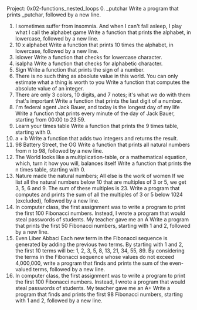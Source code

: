 Project: 0x02-functions_nested_loops
0. _putchar
Write a program that prints _putchar, followed by a new line.
1. I sometimes suffer from insomnia. And when I can't fall asleep, I play what I call the alphabet game 
Write a function that prints the alphabet, in lowercase, followed by a new line.
2. 10 x alphabet 
Write a function that prints 10 times the alphabet, in lowercase, followed by a new line.
3. islower 
Write a function that checks for lowercase character.
4. isalpha
Write a function that checks for alphabetic character.
5. Sign 
Write a function that prints the sign of a number.
6. There is no such thing as absolute value in this world. You can only estimate what a thing is worth to you 
Write a function that computes the absolute value of an integer.
7. There are only 3 colors, 10 digits, and 7 notes; it's what we do with them that's important 
Write a function that prints the last digit of a number.
8. I'm federal agent Jack Bauer, and today is the longest day of my life 
Write a function that prints every minute of the day of Jack Bauer, starting from 00:00 to 23:59.
9. Learn your times table 
Write a function that prints the 9 times table, starting with 0.
10. a + b 
Write a function that adds two integers and returns the result.
11. 98 Battery Street, the OG 
Write a function that prints all natural numbers from n to 98, followed by a new line.
12. The World looks like a multiplication-table, or a mathematical equation, which, turn it how you will, balances itself 
Write a function that prints the n times table, starting with 0.
13. Nature made the natural numbers; All else is the work of women 
If we list all the natural numbers below 10 that are multiples of 3 or 5, we get 3, 5, 6 and 9. The sum of these multiples is 23. Write a program that computes and prints the sum of all the multiples of 3 or 5 below 1024 (excluded), followed by a new line.
14. In computer class, the first assignment was to write a program to print the first 100 Fibonacci numbers. Instead, I wrote a program that would steal passwords of students. My teacher gave me an A 
Write a program that prints the first 50 Fibonacci numbers, starting with 1 and 2, followed by a new line.
15. Even Liber Abbaci 
Each new term in the Fibonacci sequence is generated by adding the previous two terms. By starting with 1 and 2, the first 10 terms will be: 1, 2, 3, 5, 8, 13, 21, 34, 55, 89. By considering the terms in the Fibonacci sequence whose values do not exceed 4,000,000, write a program that finds and prints the sum of the even-valued terms, followed by a new line.
16. In computer class, the first assignment was to write a program to print the first 100 Fibonacci numbers. Instead, I wrote a program that would steal passwords of students. My teacher gave me an A+ 
Write a program that finds and prints the first 98 Fibonacci numbers, starting with 1 and 2, followed by a new line.
